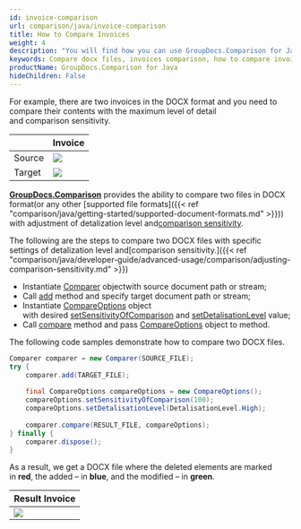 ```yaml
---
id: invoice-comparison
url: comparison/java/invoice-comparison
title: How to Compare Invoices
weight: 4
description: "You will find how you can use GroupDocs.Comparison for Java inside your production when comparing invoices. Look at file comparison sensitivity configuration and other use cases of the GroupDocs.Comparison API"
keywords: Compare docx files, invoices comparison, how to compare invoices
productName: GroupDocs.Comparison for Java
hideChildren: False
---
```

For example, there are two invoices in the DOCX format and you need to compare their contents with the maximum level of detail and comparison sensitivity.
  

| | Invoice |
| --- | --- |
| Source |![](comparison/java/images/invoice-comparison.png) |
| Target |![](comparison/java/images/invoice-comparison_1.png)|

[**GroupDocs.Comparison**](https://products.groupdocs.com/comparison/java) provides the ability to compare two files in DOCX format(or any other [supported file formats]({{< ref "comparison/java/getting-started/supported-document-formats.md" >}})) with adjustment of detalization level and[comparison sensitivity](https://docs.groupdocs.com/display/comparisonjava/Set+Comparison+Sensitivity+While+Comparing+Documents).

The following are the steps to compare two DOCX files with specific settings of detalization level and[comparison sensitivity.]({{< ref "comparison/java/developer-guide/advanced-usage/comparison/adjusting-comparison-sensitivity.md" >}})

*   Instantiate [Comparer](https://apireference.groupdocs.com/comparison/java/com.groupdocs.comparison/Comparer) objectwith source document path or stream;
*   Call [add](https://apireference.groupdocs.com/comparison/java/com.groupdocs.comparison/Comparer#add(java.lang.String)) method and specify target document path or stream;
*   Instantiate [CompareOptions](https://apireference.groupdocs.com/comparison/java/com.groupdocs.comparison.options/CompareOptions) object with desired [setSensitivityOfComparison](https://apireference.groupdocs.com/comparison/java/com.groupdocs.comparison.options/CompareOptions#setSensitivityOfComparison(int)) and [setDetalisationLevel](https://apireference.groupdocs.com/comparison/java/com.groupdocs.comparison.options/CompareOptions#setDetalisationLevel(int)) value;    
*   Call [compare](https://apireference.groupdocs.com/comparison/java/com.groupdocs.comparison/Comparer#compare(java.lang.String,%20com.groupdocs.comparison.options.CompareOptions)) method and pass [CompareOptions](https://apireference.groupdocs.com/comparison/java/com.groupdocs.comparison.options/CompareOptions) object to method.
    

The following code samples demonstrate how to compare two DOCX files.

```java
Comparer comparer = new Comparer(SOURCE_FILE);
try {
    comparer.add(TARGET_FILE);
 
    final CompareOptions compareOptions = new CompareOptions();
    compareOptions.setSensitivityOfComparison(100);
    compareOptions.setDetalisationLevel(DetalisationLevel.High);
 
    comparer.compare(RESULT_FILE, compareOptions);
} finally {
    comparer.dispose();
}
```

As a result, we get a DOCX file where the deleted elements are marked in **red**, the added – in **blue**, and the modified – in **green**.

| Result Invoice |
| --- |
| ![](comparison/java/images/invoice-comparison_2.png)| 
